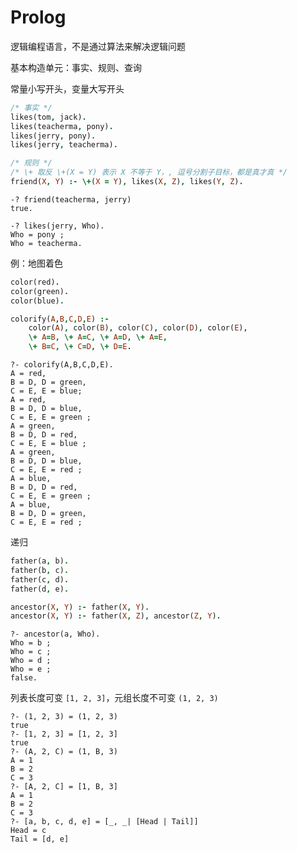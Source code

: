 # Prolog

逻辑编程语言，不是通过算法来解决逻辑问题

基本构造单元：事实、规则、查询

常量小写开头，变量大写开头

```prolog
/* 事实 */
likes(tom, jack).
likes(teacherma, pony).
likes(jerry, pony).
likes(jerry, teacherma).

/* 规则 */
/* \+ 取反 \+(X = Y) 表示 X 不等于 Y，, 逗号分割子目标，都是真才真 */
friend(X, Y) :- \+(X = Y), likes(X, Z), likes(Y, Z).
```

```shell
-? friend(teacherma, jerry)
true.

-? likes(jerry, Who).
Who = pony ;
Who = teacherma.
```

例：地图着色

```prolog
color(red).
color(green).
color(blue).

colorify(A,B,C,D,E) :-
    color(A), color(B), color(C), color(D), color(E),
    \+ A=B, \+ A=C, \+ A=D, \+ A=E,
    \+ B=C, \+ C=D, \+ D=E.
```

```shell
?- colorify(A,B,C,D,E).
A = red,
B = D, D = green,
C = E, E = blue;
A = red,
B = D, D = blue,
C = E, E = green ;
A = green,
B = D, D = red,
C = E, E = blue ;
A = green,
B = D, D = blue,
C = E, E = red ;
A = blue,
B = D, D = red,
C = E, E = green ;
A = blue,
B = D, D = green,
C = E, E = red ;
```

递归

```prolog
father(a, b).
father(b, c).
father(c, d).
father(d, e).

ancestor(X, Y) :- father(X, Y).
ancestor(X, Y) :- father(X, Z), ancestor(Z, Y).
```

```shell
?- ancestor(a, Who).
Who = b ;
Who = c ;
Who = d ;
Who = e ;
false.
```

列表长度可变 `[1, 2, 3]`，元组长度不可变 `(1, 2, 3)`

```shell
?- (1, 2, 3) = (1, 2, 3)
true
?- [1, 2, 3] = [1, 2, 3]
true
?- (A, 2, C) = (1, B, 3)
A = 1
B = 2
C = 3
?- [A, 2, C] = [1, B, 3]
A = 1
B = 2
C = 3
?- [a, b, c, d, e] = [_, _| [Head | Tail]]
Head = c
Tail = [d, e]
```

